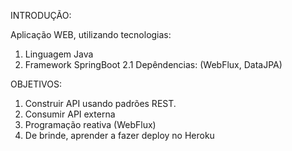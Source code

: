 INTRODUÇÃO:

Aplicação WEB, utilizando tecnologias: 
1. Linguagem Java
2. Framework SpringBoot 
  2.1 Depêndencias: (WebFlux, DataJPA)

OBJETIVOS:
1. Construir API usando padrões REST.
2. Consumir API externa
3. Programação reativa (WebFlux)
4. De brinde, aprender a fazer deploy no Heroku

